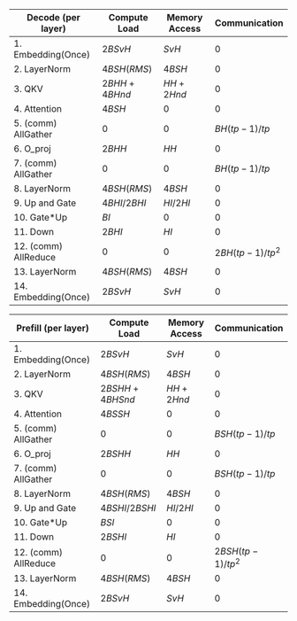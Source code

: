 | Decode (per layer)   | Compute Load  | Memory Access | Communication    |
| -------------------- | ------------- | ------------- | ---------------- |
| 1. Embedding(Once)   | $2BSvH$       | $SvH$         | $0$              |
| 2. LayerNorm         | $4BSH(RMS)$   | $4BSH$        | $0$              |
| 3. QKV               | $2BHH+4BHnd$  | $HH+2Hnd$     | $0$              |
| 4. Attention         | $4BSH$        | $0$           | $0$              |
| 5. (comm) AllGather  | $0$           | $0$           | $BH(tp-1)/tp$    |
| 6. O_proj            | $2BHH$        | $HH$          | $0$              |
| 7. (comm) AllGather  | $0$           | $0$           | $BH(tp-1)/tp$    |
| 8. LayerNorm         | $4BSH(RMS)$   | $4BSH$        | $0$              |
| 9. Up and Gate       | $4BHI / 2BHI$ | $HI / 2HI$    | $0$              |
| 10. Gate*Up          | $BI$          | $0$           | $0$              |
| 11. Down             | $2BHI$        | $HI$          | $0$              |
| 12. (comm) AllReduce | $0$           | $0$           | $2BH(tp-1)/tp^2$ |
| 13. LayerNorm        | $4BSH(RMS)$   | $4BSH$        | $0$              |
| 14. Embedding(Once)  | $2BSvH$       | $SvH$         | $0$              |





| Prefill (per layer)  | Compute Load    | Memory Access | Communication     |
| -------------------- | --------------- | ------------- | ----------------- |
| 1. Embedding(Once)   | $2BSvH$         | $SvH$         | $0$               |
| 2. LayerNorm         | $4BSH(RMS)$     | $4BSH$        | $0$               |
| 3. QKV               | $2BSHH+4BHSnd$  | $HH+2Hnd$     | $0$               |
| 4. Attention         | $4BSSH$         | $0$           | $0$               |
| 5. (comm) AllGather  | $0$             | $0$           | $BSH(tp-1)/tp$    |
| 6. O_proj            | $2BSHH$         | $HH$          | $0$               |
| 7. (comm) AllGather  | $0$             | $0$           | $BSH(tp-1)/tp$    |
| 8. LayerNorm         | $4BSH(RMS)$     | $4BSH$        | $0$               |
| 9. Up and Gate       | $4BSHI / 2BSHI$ | $HI / 2HI$    | $0$               |
| 10. Gate*Up          | $BSI$           | $0$           | $0$               |
| 11. Down             | $2BSHI$         | $HI$          | $0$               |
| 12. (comm) AllReduce | $0$             | $0$           | $2BSH(tp-1)/tp^2$ |
| 13. LayerNorm        | $4BSH(RMS)$     | $4BSH$        | $0$               |
| 14. Embedding(Once)  | $2BSvH$         | $SvH$         | $0$               |
